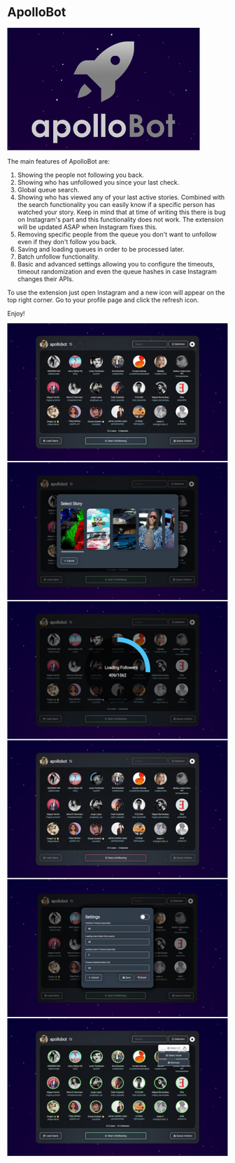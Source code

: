 # ApolloBot
![Logo](misc/promotional/promotional.png)

The main features of ApolloBot are:

1. Showing the people not following you back.
2. Showing who has unfollowed you since your last check.
3. Global queue search.
4. Showing who has viewed any of your last active stories. Combined with the search functionality you can easily know if a specific person has watched your story. Keep in mind that at time of writing this there is bug on Instagram's part and this functionality does not work. The extension will be updated ASAP when Instagram fixes this.
5. Removing specific people from the queue you don't want to unfollow even if they don't follow you back.
6. Saving and loading queues in order to be processed later.
7. Batch unfollow functionality.
8. Basic and advanced settings allowing you to configure the timeouts, timeout randomization and even the queue hashes in case Instagram changes their APIs.

To use the extension just open Instagram and a new icon will appear on the top right corner. Go to your profile page and click the refresh icon.

Enjoy!

![Screenshot](misc/screenshots/1.png)
![Screenshot](misc/screenshots/2.png)
![Screenshot](misc/screenshots/3.png)
![Screenshot](misc/screenshots/4.png)
![Screenshot](misc/screenshots/5.png)
![Screenshot](misc/screenshots/6.png)
